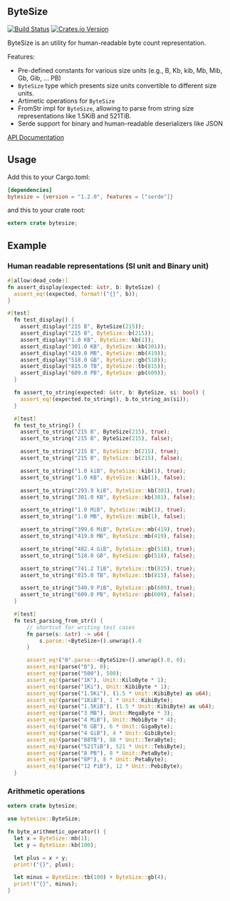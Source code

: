 ## ByteSize
[![Build Status](https://travis-ci.org/hyunsik/bytesize.svg?branch=master)](https://travis-ci.org/hyunsik/bytesize)
[![Crates.io Version](https://img.shields.io/crates/v/bytesize.svg)](https://crates.io/crates/bytesize)


ByteSize is an utility for human-readable byte count representation.

Features:
* Pre-defined constants for various size units (e.g., B, Kb, kib, Mb, Mib, Gb, Gib, ... PB)
* `ByteSize` type which presents size units convertible to different size units.
* Artimetic operations for `ByteSize`
* FromStr impl for `ByteSize`, allowing to parse from string size representations like 1.5KiB and 521TiB.
* Serde support for binary and human-readable deserializers like JSON

[API Documentation](https://docs.rs/bytesize/)

## Usage

Add this to your Cargo.toml:

```toml
[dependencies]
bytesize = {version = "1.2.0", features = ["serde"]}
```

and this to your crate root:
```rust
extern crate bytesize;
```

## Example
### Human readable representations (SI unit and Binary unit)
```rust
#[allow(dead_code)]
fn assert_display(expected: &str, b: ByteSize) {
  assert_eq!(expected, format!("{}", b));
}

#[test]
  fn test_display() {
    assert_display("215 B", ByteSize(215));
    assert_display("215 B", ByteSize::b(215));
    assert_display("1.0 KB", ByteSize::kb(1));
    assert_display("301.0 KB", ByteSize::kb(301));
    assert_display("419.0 MB", ByteSize::mb(419));
    assert_display("518.0 GB", ByteSize::gb(518));
    assert_display("815.0 TB", ByteSize::tb(815));
    assert_display("609.0 PB", ByteSize::pb(609));
  }

  fn assert_to_string(expected: &str, b: ByteSize, si: bool) {
    assert_eq!(expected.to_string(), b.to_string_as(si));
  }

  #[test]
  fn test_to_string() {
    assert_to_string("215 B", ByteSize(215), true);
    assert_to_string("215 B", ByteSize(215), false);

    assert_to_string("215 B", ByteSize::b(215), true);
    assert_to_string("215 B", ByteSize::b(215), false);

    assert_to_string("1.0 kiB", ByteSize::kib(1), true);
    assert_to_string("1.0 KB", ByteSize::kib(1), false);

    assert_to_string("293.9 kiB", ByteSize::kb(301), true);
    assert_to_string("301.0 KB", ByteSize::kb(301), false);

    assert_to_string("1.0 MiB", ByteSize::mib(1), true);
    assert_to_string("1.0 MB", ByteSize::mib(1), false);

    assert_to_string("399.6 MiB", ByteSize::mb(419), true);
    assert_to_string("419.0 MB", ByteSize::mb(419), false);

    assert_to_string("482.4 GiB", ByteSize::gb(518), true);
    assert_to_string("518.0 GB", ByteSize::gb(518), false);

    assert_to_string("741.2 TiB", ByteSize::tb(815), true);
    assert_to_string("815.0 TB", ByteSize::tb(815), false);

    assert_to_string("540.9 PiB", ByteSize::pb(609), true);
    assert_to_string("609.0 PB", ByteSize::pb(609), false);
  }

  #[test]
  fn test_parsing_from_str() {
      // shortcut for writing test cases
      fn parse(s: &str) -> u64 {
          s.parse::<ByteSize>().unwrap().0
      }

      assert_eq!("0".parse::<ByteSize>().unwrap().0, 0);
      assert_eq!(parse("0"), 0);
      assert_eq!(parse("500"), 500);
      assert_eq!(parse("1K"), Unit::KiloByte * 1);
      assert_eq!(parse("1Ki"), Unit::KibiByte * 1);
      assert_eq!(parse("1.5Ki"), (1.5 * Unit::KibiByte) as u64);
      assert_eq!(parse("1KiB"), 1 * Unit::KibiByte);
      assert_eq!(parse("1.5KiB"), (1.5 * Unit::KibiByte) as u64);
      assert_eq!(parse("3 MB"), Unit::MegaByte * 3);
      assert_eq!(parse("4 MiB"), Unit::MebiByte * 4);
      assert_eq!(parse("6 GB"), 6 * Unit::GigaByte);
      assert_eq!(parse("4 GiB"), 4 * Unit::GibiByte);
      assert_eq!(parse("88TB"), 88 * Unit::TeraByte);
      assert_eq!(parse("521TiB"), 521 * Unit::TebiByte);
      assert_eq!(parse("8 PB"), 8 * Unit::PetaByte);
      assert_eq!(parse("8P"), 8 * Unit::PetaByte);
      assert_eq!(parse("12 PiB"), 12 * Unit::PebiByte);
  }
```

### Arithmetic operations
```rust
extern crate bytesize;

use bytesize::ByteSize;

fn byte_arithmetic_operator() {
  let x = ByteSize::mb(1);
  let y = ByteSize::kb(100);

  let plus = x + y;
  print!("{}", plus);

  let minus = ByteSize::tb(100) + ByteSize::gb(4);
  print!("{}", minus);
}
```
